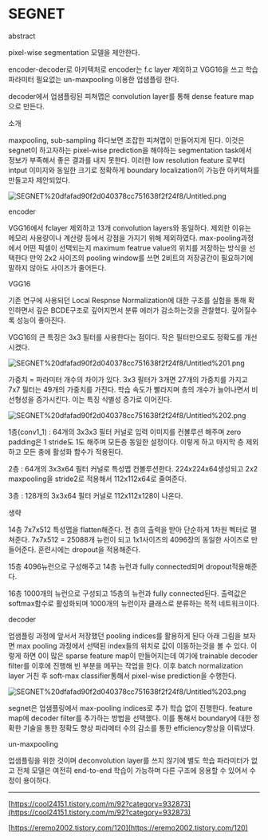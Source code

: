 # SEGNET

abstract

pixel-wise segmentation 모델을 제안한다.

encoder-decoder로 아키텍처로 encoder는 f.c layer 제외하고 VGG16을 쓰고 학습 파라미터 필요없는 un-maxpooling 이용한 업샘플링 한다.

decoder에서 업샘플링된 피쳐맵은 convolution layer를 통해 dense feature map으로 만든다.

소개

maxpooling, sub-sampling 하다보면 조잡한 피쳐맵이 만들어지게 된다. 이것은 segnet이 하고자하는 pixel-wise prediction을 해야하는 segmentation task에서 정보가 부족해서 좋은 결과를 내지 못한다. 이러한 low resolution feature 로부터 intput 이미지와 동일한 크기로 정확하게 boundary localization이 가능한 아키텍처를 만들고자 제안되었다. 

![SEGNET%20dfafad90f2d040378cc751638f2f24f8/Untitled.png](SEGNET%20dfafad90f2d040378cc751638f2f24f8/Untitled.png)

encoder

VGG16에서 fclayer 제외하고 13개 convolution layers와 동일하다. 제외한 이유는 메모리 사용량이나 계산량 등에서 강점을 가지기 위해 제외하였다. max-pooling과정에서 어떤 픽셀이 선택되는지 maximum featrue value의 위치를 저장하는 방식을 선택한다 만약 2x2 사이즈의 pooling window를 쓰면 2비트의 저장공간이 필요하기에 말하지 않아도 사이즈가 줄어든다. 

VGG16

기존 연구에 사용되던 Local Respnse Normalization에 대한 구조를 실험을 통해 확인하면서 깊은 BCDE구조로 깊어지면서 분류 에러가 감소하는것을 관찰했다. 깊어질수록 성능이 좋아진다.

VGG16의 큰 특징은 3x3 필터를 사용한다는 점이다. 작은 필터만으로도 정확도를 개선시켰다. 

![SEGNET%20dfafad90f2d040378cc751638f2f24f8/Untitled%201.png](SEGNET%20dfafad90f2d040378cc751638f2f24f8/Untitled%201.png)

가중치 = 파라미터 개수의 차이가 있다. 3x3 필터가 3개면 27개의 가중치를 가지고 7x7 필터는 49개의 가중치를 가진다. 학습 속도가 빨라지며 층의 개수가 늘어나면서 비선형성을 증가시킨다. 이는 특징 식별성 증가로 이어진다. 

![SEGNET%20dfafad90f2d040378cc751638f2f24f8/Untitled%202.png](SEGNET%20dfafad90f2d040378cc751638f2f24f8/Untitled%202.png)

1층(conv1_1) : 64개의 3x3x3 필터 커널로 입력 이미지를 컨볼루션 해주며 zero padding은 1 stride도 1도 해주며 모든층 동일한 설정이다. 이렇게 하고 마지막 층 제외하고 모든 충에 활성화 함수가 적용된다.

2층 : 64개의 3x3x64 필터 커널로 특성맵 컨볼루션한다. 224x224x64생성되고 2x2 maxpooling을 stride2로 적용해서 112x112x64로 줄여준다.

3층 : 128개의 3x3x64 필터 커널로 112x112x128이 나온다.

생략

14층 7x7x512 특성맵을 flatten해준다. 전 층의 출력을 받아 단순하게 1차원 벡터로 펼쳐준다. 7x7x512 = 25088개 뉴런이 되고 1x1사이즈의 4096장의 동일한 사이즈로 만들어준다. 훈련시에는 dropout을 적용해준다.

15층 4096뉴런으로 구성해주고 14층 뉴런과 fully connected되며 dropout적용해준다.

16층 1000개의 뉴런으로 구성되고 15층의 뉴런과 fully connected된다. 출력값은 softmax함수로 활성화되며 1000개의 뉴런이자 클래스로 분류하는 목적 네트워크이다.

decoder

업샘플링 과정에 앞서서 저장했던 pooling indices를 활용하게 된다 아래 그림을 보자면 max pooling 과정에서 선택된 index들의 위치로 값이 이동하는것을 볼 수 있다. 이렇게 하면 0이 많은 sparse feature map이 만들어지는데 여기에 trainable decoder filter를 이후에 진행해 빈 부분을 메꾸는 작업을 한다. 이후 batch normalization layer 거친 후 soft-max classifier통해서 pixel-wise prediction을 수행한다.

![SEGNET%20dfafad90f2d040378cc751638f2f24f8/Untitled%203.png](SEGNET%20dfafad90f2d040378cc751638f2f24f8/Untitled%203.png)

segnet은 업샘플링에서 max-pooling indices로 추가 학습 없이 진행한다. feature map에 decoder filter를 추가하는 방법을 선택했다. 이를 통해서 boundary에 대한 정확한 기술을 통한 정확도 향상 파라메터 수의 감소를 통한 efficiency향상을 이뤄냈다. 

un-maxpooling

업샘플링을 위한 것이며 deconvolution layer를 쓰지 않기에 별도 학습 파라미터가 없고 전체 모델은 여전히 end-to-end 학습이 가능하며 다른 구조에 응용할 수 있어서 수정이 용이하다. 

---

[https://cool24151.tistory.com/m/92?category=932873](https://cool24151.tistory.com/m/92?category=932873)

[https://eremo2002.tistory.com/120](https://eremo2002.tistory.com/120)